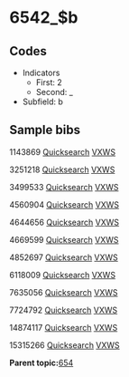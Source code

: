 # 6542\_$b

## Codes

-   Indicators
    -   First: 2
    -   Second: \_
-   Subfield: b

## Sample bibs

1143869 [Quicksearch](https://search.library.yale.edu/catalog/1143869) [VXWS](http://prodorbis.library.yale.edu:7014/vxws/GetHoldingsService?bibId=1143869)

3251218 [Quicksearch](https://search.library.yale.edu/catalog/3251218) [VXWS](http://prodorbis.library.yale.edu:7014/vxws/GetHoldingsService?bibId=3251218)

3499533 [Quicksearch](https://search.library.yale.edu/catalog/3499533) [VXWS](http://prodorbis.library.yale.edu:7014/vxws/GetHoldingsService?bibId=3499533)

4560904 [Quicksearch](https://search.library.yale.edu/catalog/4560904) [VXWS](http://prodorbis.library.yale.edu:7014/vxws/GetHoldingsService?bibId=4560904)

4644656 [Quicksearch](https://search.library.yale.edu/catalog/4644656) [VXWS](http://prodorbis.library.yale.edu:7014/vxws/GetHoldingsService?bibId=4644656)

4669599 [Quicksearch](https://search.library.yale.edu/catalog/4669599) [VXWS](http://prodorbis.library.yale.edu:7014/vxws/GetHoldingsService?bibId=4669599)

4852697 [Quicksearch](https://search.library.yale.edu/catalog/4852697) [VXWS](http://prodorbis.library.yale.edu:7014/vxws/GetHoldingsService?bibId=4852697)

6118009 [Quicksearch](https://search.library.yale.edu/catalog/6118009) [VXWS](http://prodorbis.library.yale.edu:7014/vxws/GetHoldingsService?bibId=6118009)

7635056 [Quicksearch](https://search.library.yale.edu/catalog/7635056) [VXWS](http://prodorbis.library.yale.edu:7014/vxws/GetHoldingsService?bibId=7635056)

7724792 [Quicksearch](https://search.library.yale.edu/catalog/7724792) [VXWS](http://prodorbis.library.yale.edu:7014/vxws/GetHoldingsService?bibId=7724792)

14874117 [Quicksearch](https://search.library.yale.edu/catalog/14874117) [VXWS](http://prodorbis.library.yale.edu:7014/vxws/GetHoldingsService?bibId=14874117)

15315266 [Quicksearch](https://search.library.yale.edu/catalog/15315266) [VXWS](http://prodorbis.library.yale.edu:7014/vxws/GetHoldingsService?bibId=15315266)

**Parent topic:**[654](../../tags/654/654.md)

